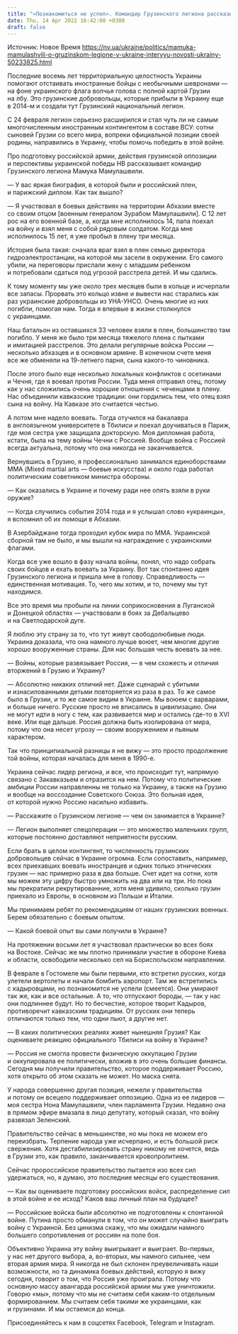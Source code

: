 ```yaml
---
title: "«Познакомиться не успел». Командир Грузинского легиона рассказывает об участии в боях за Киев и удачно шутит про кадыровцев"
date: Thu, 14 Apr 2022 16:42:00 +0300
draft: false
---
```

Источник: Новое Время https://nv.ua/ukraine/politics/mamuka-mamulashvili-o-gruzinskom-legione-v-ukraine-intervyu-novosti-ukrainy-50233825.html


 Последние восемь лет территориальную целостность Украины помогают отстаивать иностранные бойцы с необычными шевронами — на фоне украинского флага волчья голова с полной картой Грузии на лбу. Это грузинские добровольцы, которые прибыли в Украину еще в 2014-м и создали тут Грузинский национальный легион.

С 24 февраля легион серьезно расширился и стал чуть ли не самым многочисленным иностранным контингентом в составе ВСУ: сотни сыновей Грузии со всего мира, вопреки официальной позиции своей родины, направились в Украину, чтобы помочь победить в этой войне.

Про подготовку российской армии, действия грузинской оппозиции и перспективы украинской победы НВ рассказывает командир Грузинского легиона Мамука Мамулашвили.

— У вас яркая биография, в которой были и российский плен, и парижский диплом. Как так вышло? 

— Я участвовал в боевых действиях на территории Абхазии вместе со своим отцом [военным генералом Зурабом Мамулашвили]. С 12 лет рос на его военной базе, а, когда мне исполнилось 14, папа поехал на войну и взял меня с собой рядовым солдатом. Когда мне исполнилось 15 лет, я уже пробыл в плену три месяца.

История была такая: сначала враг взял в плен семью директора гидроэлектростанции, на которой мы засели в окружении. Его самого убили, на переговоры прислали жену с младшим ребенком и потребовали сдаться под угрозой расстрела детей. И мы сдались.

К тому моменту мы уже около трех месяцев были в кольце и исчерпали все запасы. Прорвать это кольцо извне и вывести нас старались как раз украинские добровольцы из УНА-УНСО. Очень многие из них погибли, помогая нам. Тогда я впервые в жизни столкнулся с украинцами.

Наш батальон из оставшихся 33 человек взяли в плен, большинство там погибло. У меня же было три месяца тяжелого плена с пытками и имитацией расстрелов. Это делали регулярные войска России — несколько абхазцев и в основном армяне. В конечном счете меня все же обменяли на 19-летнего парня, сына какого-то чиновника.

После этого было еще несколько локальных конфликтов с осетинами и Чечня, где я воевал против России. Туда меня отправил отец, потому как у нас сложились очень хорошие отношения с чеченцами в плену. Нас объединили кавказские традиции: они гордились тем, что отец взял сына на войну. На Кавказе это считается честью.

А потом мне надело воевать. Тогда отучился на бакалавра в англоязычном университете в Тбилиси и поехал доучиваться в Париж, где моя сестра уже защищала докторскую. Моя дипломная работа, кстати, была на тему войны Чечни с Россией. Вообще война с Россией всегда актуальна, потому что она никогда не заканчивается.

Вернувшись в Грузию, я профессионально занимался единоборствами ММА (Mixed martial arts — боевые искусства) и около года работал политическим советником министра обороны.

— Как оказались в Украине и почему ради нее опять взяли в руки оружие?

— Когда случились события 2014 года и я услышал слово «украинцы», я вспомнил об их помощи в Абхазии.

В Азербайджане тогда проходил кубок мира по ММА. Украинской сборной там не было, и мы вышли на награждение с украинскими флагами.

Когда все уже вошло в фазу начала войны, понял, что надо собрать своих бойцов и ехать воевать за Украину. Вот так спонтанно идея Грузинского легиона и пришла мне в голову. Справедливость — единственная мотивация. То, чего мы хотим, и то, почему мы тут находимся.

Все это время мы пробыли на линии соприкосновения в Луганской и Донецкой областях — участвовали в боях за Дебальцево и на Светлодарской дуге.

Я люблю эту страну за то, что тут живут свободолюбивые люди. Украина доказала, что она намного лучше воюет, чем многие другие хорошо вооруженные страны. Для нас большая честь воевать за нее.

— Войны, которые развязывает Россия, — в чем схожесть и отличия вторжений в Грузию и Украину?

— Абсолютно никаких отличий нет. Даже сценарий с убитыми и изнасилованными детьми повторяется из раза в раз. То же самое было в Грузии, и то же самое видим в Украине. Мы воюем с варварами, и больше ничего. Русские просто не вписались в цивилизацию. Они не могут идти в ногу с тем, как развивается мир и остались где-то в XVI веке. Или еще дальше. Россия должна быть изолирована от мира, потому что она несет угрозу — своим вооружением и пьяным характером.

Так что принципиальной разницы я не вижу — это просто продолжение той войны, которая началась для меня в 1990-е.

Украина сейчас лидер региона, и все, что происходит тут, напрямую связано с Закавказьем и отразится на нем. Потому что политические амбиции России направленны не только на Украину, а также на Грузию и вообще на воссоздание Советского Союза. Это больная идея, от которой нужно Россию насильно избавить.

— Расскажите о Грузинском легионе — чем он занимается в Украине?

— Легион выполняет спецоперации — это множество маленьких групп, которые постоянно доставляют неприятности русским.

Если брать в целом контингент, то численность грузинских добровольцев сейчас в Украине огромна. Если сопоставить, например, всех приехавших воевать иностранцев и одних только этнических грузин — нас примерно раза в два больше. Счет идет на сотни, хотя мы можем эту цифру быстро умножить на два или на три. Но пока мы прекратили рекрутированние, хотя меня удивило, сколько грузин приехало из Европы, в основном из Польши и Италии.

Мы принимаем ребят по рекомендациям от наших грузинских военных. Берем обязательно с боевым опытом.

— Какой боевой опыт вы сами получили в Украине?

На протяжении восьми лет я участвовал практически во всех боях на Востоке. Сейчас же мы плотно принимали участие в обороне Киева и области, освободили несколько сел на Бориспольском направлении.

В феврале в Гостомеле мы были первыми, кто встретил русских, когда улетели вертолеты и начали бомбить аэропорт. Там же встретились с кадыровцами, но познакомится не успели (смеется). Они умирают так же, как и все остальные. А то, что отпускают бороды, — так у нас они подлиннее будут. Но то бесчестие, которое творит Кадыров, противоречит кавказским традициям. От русских они теперь отличаются только тем, что одни пьют, а другие нет.

— В каких политических реалиях живет нынешняя Грузия? Как оцениваете реакцию официального Тбилиси на войну в Украине?

— Россия не смогла провести физическую оккупацию Грузии и оккупировала ее политически, вложив в это очень большие финансы. Сегодня мы получили правительство, которое поддерживает Россию, хотя открыто об этом сказать не может. Но маска снята.

У народа совершенно другая позиция, нежели у правительства и потому он всецело поддерживает оппозицию. Одна из ее лидеров — моя сестра Нона Мамулашвили, член парламента Грузии. Недавно она в прямом эфире вмазала в лицо депутату, который сказал, что войну развязал Зеленский.

Правительство сейчас в меньшинстве, но мы пока не можем его переизбрать. Терпение народа уже исчерпано, и есть большой риск свержения. Хотя дестабилизировать страну никому не хочется, ведь в Грузии это, как правило, заканчивается кровопролитием.

Сейчас пророссийское правительство пытается изо всех сил удержаться, но, я думаю, это последние месяцы его существования.

— Как вы оцениваете подготовку российских войск, распределение сил в этой войне и ее исход? Каков ваш личный план на будущее?

— Российские войска были абсолютно не подготовлены к спонтанной войне. Путина просто обманули в том, что он может случайно выиграть войну с Украиной. Без цинизма скажу, что мы ожидали намного большего сопротивления от россиян на поле боя.

Объективно Украина эту войну выигрывает и выиграет. Во-первых, у нас нет другого выбора, а, во-вторых, мы намного сильнее, чем вторая армия мира. Я никогда не был склонен преувеличивать наши возможности, но та динамика боевых действий, которую я вижу сегодня, говорит о том, что Россия уже проиграла. Потому что основную массу авангарда российской армии мы уже уничтожили. Говорю «мы», потому что мы не считаем себя каким-то отдельным формированием. Мы считаем себя такими же украинцами, как и грузинами. И мы остаемся до конца.

Присоединяйтесь к нам в соцсетях Facebook, Telegram и Instagram.

